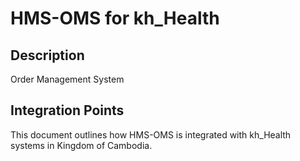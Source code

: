 # HMS-OMS for kh_Health

## Description

Order Management System

## Integration Points

This document outlines how HMS-OMS is integrated with kh_Health systems in Kingdom of Cambodia.
